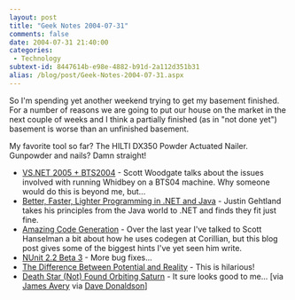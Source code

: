 ```yaml
---
layout: post
title: "Geek Notes 2004-07-31"
comments: false
date: 2004-07-31 21:40:00
categories:
 - Technology
subtext-id: 8447614b-e98e-4882-b91d-2a112d351b31
alias: /blog/post/Geek-Notes-2004-07-31.aspx
---
```



So I'm spending yet another weekend trying to get my basement finished. For a number of reasons we are going to put our house on the market in the next couple of weeks and I think a partially finished (as in "not done yet") basement is worse than an unfinished basement. 

My favorite tool so far? The HILTI DX350 Powder Actuated Nailer. Gunpowder and nails? Damn straight!

  * [VS.NET 2005 + BTS2004](http://blogs.msdn.com/scottwoo/archive/2004/07/21/190695.aspx) - Scott Woodgate talks about the issues involved with running Whidbey on a BTS04 machine. Why someone would do this is beyond me, but...
  * [Better, Faster, Lighter Programming in .NET and Java](http://www.onjava.com/pub/a/onjava/2004/07/14/BFLJava.html/) - Justin Gehtland takes his principles from the Java world to .NET and finds they fit just fine.
  * [Amazing Code Generation](http://www.hanselman.com/blog/PermaLink.aspx?guid=51cf6c10-3d06-4c7e-b849-4f5fe51bcce4) - Over the last year I've talked to Scott Hanselman a bit about how he uses codegen at Corillian, but this blog post gives some of the biggest hints I've yet seen him write.
  * [NUnit 2.2 Beta 3](http://sourceforge.net/forum/forum.php?forum_id=393400) - More bug fixes...
  * [The Difference Between Potential and Reality](http://weblogs.asp.net/scottdensmore/archive/2004/07/22/191289.aspx) - This is hilarious!
  * [Death Star (Not) Found Orbiting Saturn](http://www.astrobio.net/news/modules.php?op=modload&name=News&file=article&sid=1101&mode=thread&order=0&thold=0) - It sure looks good to me... [via [James Avery](http://dotavery.com/blog/archive/2004/07/31/1746.aspx) via [Dave Donaldson](http://loudcarrot.com/blogs/dave/archive/2004/07/29/355.aspx)]
